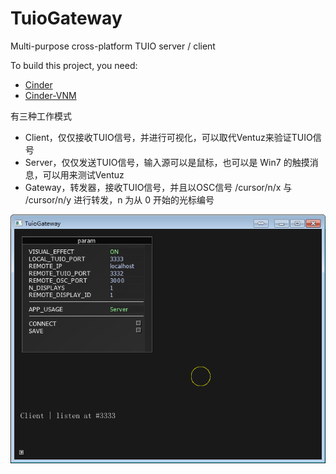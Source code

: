 TuioGateway
===========

Multi-purpose cross-platform TUIO server / client

To build this project, you need:

* [Cinder](https://github.com/cinder/Cinder)
* [Cinder-VNM](https://github.com/vnm-interactive/Cinder-VNM)   

有三种工作模式 
  * Client，仅仅接收TUIO信号，并进行可视化，可以取代Ventuz来验证TUIO信号
  * Server，仅仅发送TUIO信号，输入源可以是鼠标，也可以是 Win7 的触摸消息，可以用来测试Ventuz
  * Gateway，转发器，接收TUIO信号，并且以OSC信号 /cursor/n/x 与 /cursor/n/y 进行转发，n 为从 0 开始的光标编号

![](/doc/screenshot.png "运行时截屏")

